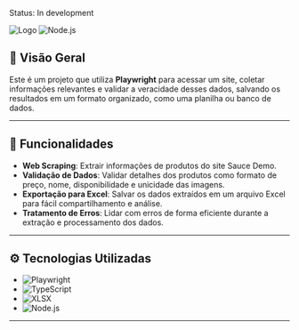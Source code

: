 ﻿Status: In development

![Logo](https://img.shields.io/badge/Playwright-%23000000?style=for-the-badge&logo=playwright&logoColor=white) 
![Node.js](https://img.shields.io/badge/Node.js-%23339933?style=for-the-badge&logo=node.js&logoColor=white)

## 📝 Visão Geral

Este é um projeto que utiliza **Playwright** para acessar um site, coletar informações relevantes e validar a veracidade desses dados, salvando os resultados em um formato organizado, como uma planilha ou banco de dados.

---

## 🚀 Funcionalidades

- **Web Scraping**: Extrair informações de produtos do site Sauce Demo.
- **Validação de Dados**: Validar detalhes dos produtos como formato de preço, nome, disponibilidade e unicidade das imagens.
- **Exportação para Excel**: Salvar os dados extraídos em um arquivo Excel para fácil compartilhamento e análise.
- **Tratamento de Erros**: Lidar com erros de forma eficiente durante a extração e processamento dos dados.

---

## ⚙️ Tecnologias Utilizadas

- ![Playwright](https://img.shields.io/badge/Playwright-%23000000?style=for-the-badge&logo=playwright&logoColor=white)
- ![TypeScript](https://img.shields.io/badge/TypeScript-%23007ACC?style=for-the-badge&logo=typescript&logoColor=white)
- ![XLSX](https://img.shields.io/badge/XLSX-%2343A047?style=for-the-badge&logo=excel&logoColor=white)
- ![Node.js](https://img.shields.io/badge/Node.js-%23339933?style=for-the-badge&logo=node.js&logoColor=white)

---
